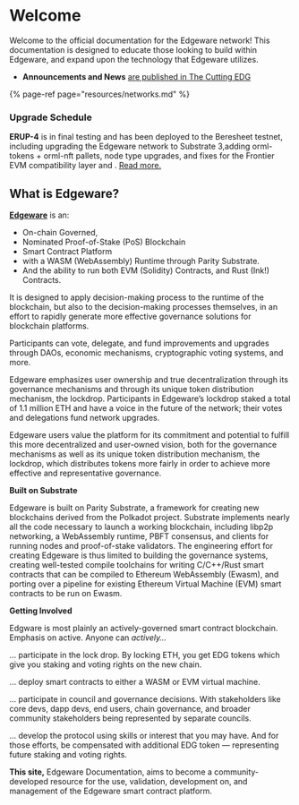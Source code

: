 # Welcome

Welcome to the official documentation for the Edgeware network! This documentation is designed to educate those looking to build within Edgeware, and expand upon the technology that Edgeware utilizes.

- **Announcements and News** [are published in The Cutting EDG](https://blog.edgewa.re/)

{% page-ref page="resources/networks.md" %}

### Upgrade Schedule

**ERUP-4** is in final testing and has been deployed to the Beresheet testnet, including upgrading the Edgeware network to Substrate 3,adding orml-tokens + orml-nft pallets, node type upgrades, and fixes for the Frontier EVM compatibility layer and . [Read more.](https://commonwealth.im/edgeware/proposal/discussion/1100-erup-4-substrate-30-evm-updates-runtime-modules?comment=3387)

## What is Edgeware?

[**Edgeware**](https://edgewa.re/) is an:

- On-chain Governed,
- Nominated Proof-of-Stake \(PoS\) Blockchain
- Smart Contract Platform
- with a WASM \(WebAssembly\) Runtime through Parity Substrate.
- And the ability to run both EVM \(Solidity\) Contracts, and Rust \(Ink!\) Contracts.

It is designed to apply decision-making process to the runtime of the blockchain, but also to the decision-making processes themselves, in an effort to rapidly generate more effective governance solutions for blockchain platforms.

Participants can vote, delegate, and fund improvements and upgrades through DAOs, economic mechanisms, cryptographic voting systems, and more.

Edgeware emphasizes user ownership and true decentralization through its governance mechanisms and through its unique token distribution mechanism, the lockdrop. Participants in Edgeware’s lockdrop staked a total of 1.1 million ETH and have a voice in the future of the network; their votes and delegations fund network upgrades.

Edgeware users value the platform for its commitment and potential to fulfill this more decentralized and user-owned vision, both for the governance mechanisms as well as its unique token distribution mechanism, the lockdrop, which distributes tokens more fairly in order to achieve more effective and representative governance.

**Built on Substrate**

Edgeware is built on Parity Substrate, a framework for creating new blockchains derived from the Polkadot project. Substrate implements nearly all the code necessary to launch a working blockchain, including libp2p networking, a WebAssembly runtime, PBFT consensus, and clients for running nodes and proof-of-stake validators. The engineering effort for creating Edgeware is thus limited to building the governance systems, creating well-tested compile toolchains for writing C/C++/Rust smart contracts that can be compiled to Ethereum WebAssembly \(Ewasm\), and porting over a pipeline for existing Ethereum Virtual Machine \(EVM\) smart contracts to be run on Ewasm.

**Getting Involved**

Edgware is most plainly an actively-governed smart contract blockchain. Emphasis on active. Anyone can _actively…_

… participate in the lock drop. By locking ETH, you get EDG tokens which give you staking and voting rights on the new chain.

… deploy smart contracts to either a WASM or EVM virtual machine.

… participate in council and governance decisions. With stakeholders like core devs, dapp devs, end users, chain governance, and broader community stakeholders being represented by separate councils.

… develop the protocol using skills or interest that you may have. And for those efforts, be compensated with additional EDG token — representing future staking and voting rights.

**This site,** Edgeware Documentation, aims to become a community-developed resource for the use, validation, development on, and management of the Edgeware smart contract platform.
